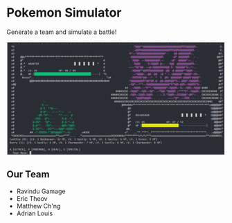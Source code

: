# Pokemon Simulator

Generate a team and simulate a battle!

![alt text](https://github.com/ravig31/pokemon-simulator/blob/master/pokemon.png?raw=true)

## Our Team

- Ravindu Gamage
- Eric Theov
- Matthew Ch'ng 
- Adrian Louis 

